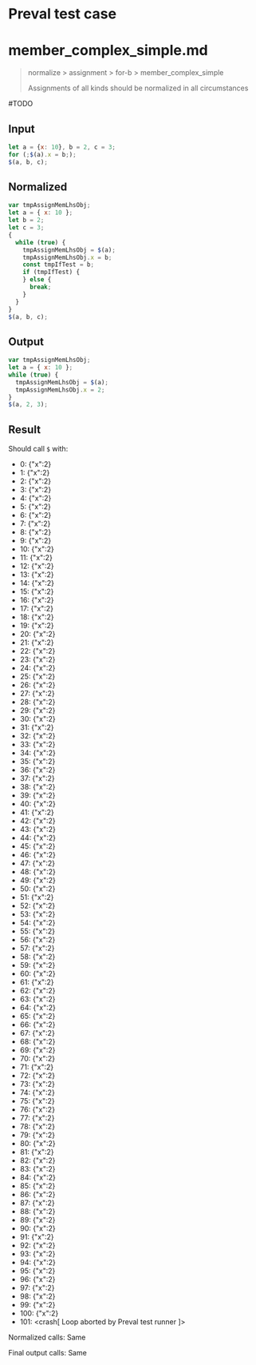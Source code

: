 # Preval test case

# member_complex_simple.md

> normalize > assignment > for-b > member_complex_simple
>
> Assignments of all kinds should be normalized in all circumstances

#TODO

## Input

`````js filename=intro
let a = {x: 10}, b = 2, c = 3;
for (;$(a).x = b;);
$(a, b, c);
`````

## Normalized

`````js filename=intro
var tmpAssignMemLhsObj;
let a = { x: 10 };
let b = 2;
let c = 3;
{
  while (true) {
    tmpAssignMemLhsObj = $(a);
    tmpAssignMemLhsObj.x = b;
    const tmpIfTest = b;
    if (tmpIfTest) {
    } else {
      break;
    }
  }
}
$(a, b, c);
`````

## Output

`````js filename=intro
var tmpAssignMemLhsObj;
let a = { x: 10 };
while (true) {
  tmpAssignMemLhsObj = $(a);
  tmpAssignMemLhsObj.x = 2;
}
$(a, 2, 3);
`````

## Result

Should call `$` with:
 - 0: {"x":2}
 - 1: {"x":2}
 - 2: {"x":2}
 - 3: {"x":2}
 - 4: {"x":2}
 - 5: {"x":2}
 - 6: {"x":2}
 - 7: {"x":2}
 - 8: {"x":2}
 - 9: {"x":2}
 - 10: {"x":2}
 - 11: {"x":2}
 - 12: {"x":2}
 - 13: {"x":2}
 - 14: {"x":2}
 - 15: {"x":2}
 - 16: {"x":2}
 - 17: {"x":2}
 - 18: {"x":2}
 - 19: {"x":2}
 - 20: {"x":2}
 - 21: {"x":2}
 - 22: {"x":2}
 - 23: {"x":2}
 - 24: {"x":2}
 - 25: {"x":2}
 - 26: {"x":2}
 - 27: {"x":2}
 - 28: {"x":2}
 - 29: {"x":2}
 - 30: {"x":2}
 - 31: {"x":2}
 - 32: {"x":2}
 - 33: {"x":2}
 - 34: {"x":2}
 - 35: {"x":2}
 - 36: {"x":2}
 - 37: {"x":2}
 - 38: {"x":2}
 - 39: {"x":2}
 - 40: {"x":2}
 - 41: {"x":2}
 - 42: {"x":2}
 - 43: {"x":2}
 - 44: {"x":2}
 - 45: {"x":2}
 - 46: {"x":2}
 - 47: {"x":2}
 - 48: {"x":2}
 - 49: {"x":2}
 - 50: {"x":2}
 - 51: {"x":2}
 - 52: {"x":2}
 - 53: {"x":2}
 - 54: {"x":2}
 - 55: {"x":2}
 - 56: {"x":2}
 - 57: {"x":2}
 - 58: {"x":2}
 - 59: {"x":2}
 - 60: {"x":2}
 - 61: {"x":2}
 - 62: {"x":2}
 - 63: {"x":2}
 - 64: {"x":2}
 - 65: {"x":2}
 - 66: {"x":2}
 - 67: {"x":2}
 - 68: {"x":2}
 - 69: {"x":2}
 - 70: {"x":2}
 - 71: {"x":2}
 - 72: {"x":2}
 - 73: {"x":2}
 - 74: {"x":2}
 - 75: {"x":2}
 - 76: {"x":2}
 - 77: {"x":2}
 - 78: {"x":2}
 - 79: {"x":2}
 - 80: {"x":2}
 - 81: {"x":2}
 - 82: {"x":2}
 - 83: {"x":2}
 - 84: {"x":2}
 - 85: {"x":2}
 - 86: {"x":2}
 - 87: {"x":2}
 - 88: {"x":2}
 - 89: {"x":2}
 - 90: {"x":2}
 - 91: {"x":2}
 - 92: {"x":2}
 - 93: {"x":2}
 - 94: {"x":2}
 - 95: {"x":2}
 - 96: {"x":2}
 - 97: {"x":2}
 - 98: {"x":2}
 - 99: {"x":2}
 - 100: {"x":2}
 - 101: <crash[ Loop aborted by Preval test runner ]>

Normalized calls: Same

Final output calls: Same
